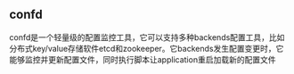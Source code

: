 confd
-------------------------------

confd是一个轻量级的配置监控工具，它可以支持多种backends配置工具，比如分布式key/value存储软件etcd和zookeeper。它backends发生配置变更时，它能够监控并更新配置文件，同时执行脚本让application重启加载新的配置文件

